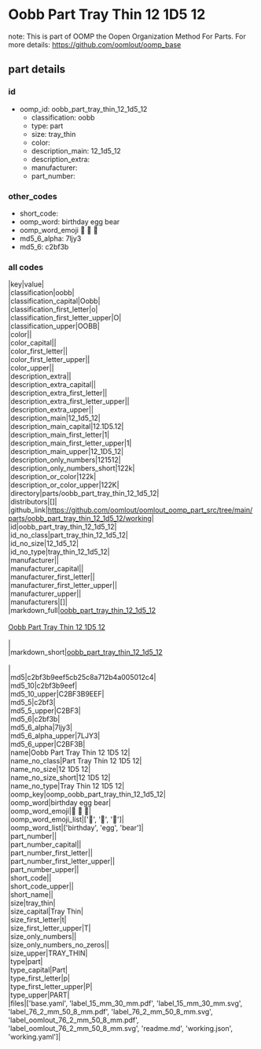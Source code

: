 # Oobb Part Tray Thin 12 1D5 12  

note: This is part of OOMP the Oopen Organization Method For Parts. For more details: https://github.com/oomlout/oomp_base

##  part details





### id
* oomp_id: oobb_part_tray_thin_12_1d5_12
  * classification: oobb
  * type: part
  * size: tray_thin
  * color: 
  * description_main: 12_1d5_12
  * description_extra: 
  * manufacturer: 
  * part_number: 

### other_codes
* short_code: 
* oomp_word: birthday egg bear
* oomp_word_emoji :birthday: :egg: :bear:
* md5_6_alpha: 7ljy3
* md5_6: c2bf3b

### all codes 
|key|value|  
|classification|oobb|  
|classification_capital|Oobb|  
|classification_first_letter|o|  
|classification_first_letter_upper|O|  
|classification_upper|OOBB|  
|color||  
|color_capital||  
|color_first_letter||  
|color_first_letter_upper||  
|color_upper||  
|description_extra||  
|description_extra_capital||  
|description_extra_first_letter||  
|description_extra_first_letter_upper||  
|description_extra_upper||  
|description_main|12_1d5_12|  
|description_main_capital|12.1D5.12|  
|description_main_first_letter|1|  
|description_main_first_letter_upper|1|  
|description_main_upper|12_1D5_12|  
|description_only_numbers|121512|  
|description_only_numbers_short|122k|  
|description_or_color|122k|  
|description_or_color_upper|122K|  
|directory|parts/oobb_part_tray_thin_12_1d5_12|  
|distributors|[]|  
|github_link|https://github.com/oomlout/oomlout_oomp_part_src/tree/main/parts/oobb_part_tray_thin_12_1d5_12/working|  
|id|oobb_part_tray_thin_12_1d5_12|  
|id_no_class|part_tray_thin_12_1d5_12|  
|id_no_size|12_1d5_12|  
|id_no_type|tray_thin_12_1d5_12|  
|manufacturer||  
|manufacturer_capital||  
|manufacturer_first_letter||  
|manufacturer_first_letter_upper||  
|manufacturer_upper||  
|manufacturers|[]|  
|markdown_full|[oobb_part_tray_thin_12_1d5_12](https://github.com/oomlout/oomlout_oomp_part_src/tree/main/parts/oobb_part_tray_thin_12_1d5_12/working)<br>[](https://github.com/oomlout/oomlout_oomp_part_src/tree/main/parts/oobb_part_tray_thin_12_1d5_12/working)<br>[Oobb Part Tray Thin 12 1D5 12](https://github.com/oomlout/oomlout_oomp_part_src/tree/main/parts/oobb_part_tray_thin_12_1d5_12/working)<br><br>|  
|markdown_short|[oobb_part_tray_thin_12_1d5_12](https://github.com/oomlout/oomlout_oomp_part_src/tree/main/parts/oobb_part_tray_thin_12_1d5_12/working)<br><br>|  
|md5|c2bf3b9eef5cb25c8a712b4a005012c4|  
|md5_10|c2bf3b9eef|  
|md5_10_upper|C2BF3B9EEF|  
|md5_5|c2bf3|  
|md5_5_upper|C2BF3|  
|md5_6|c2bf3b|  
|md5_6_alpha|7ljy3|  
|md5_6_alpha_upper|7LJY3|  
|md5_6_upper|C2BF3B|  
|name|Oobb Part Tray Thin 12 1D5 12|  
|name_no_class|Part Tray Thin 12 1D5 12|  
|name_no_size|12 1D5 12|  
|name_no_size_short|12 1D5 12|  
|name_no_type|Tray Thin 12 1D5 12|  
|oomp_key|oomp_oobb_part_tray_thin_12_1d5_12|  
|oomp_word|birthday egg bear|  
|oomp_word_emoji|:birthday: :egg: :bear:|  
|oomp_word_emoji_list|[':birthday:', ':egg:', ':bear:']|  
|oomp_word_list|['birthday', 'egg', 'bear']|  
|part_number||  
|part_number_capital||  
|part_number_first_letter||  
|part_number_first_letter_upper||  
|part_number_upper||  
|short_code||  
|short_code_upper||  
|short_name||  
|size|tray_thin|  
|size_capital|Tray Thin|  
|size_first_letter|t|  
|size_first_letter_upper|T|  
|size_only_numbers||  
|size_only_numbers_no_zeros||  
|size_upper|TRAY_THIN|  
|type|part|  
|type_capital|Part|  
|type_first_letter|p|  
|type_first_letter_upper|P|  
|type_upper|PART|  
|files|['base.yaml', 'label_15_mm_30_mm.pdf', 'label_15_mm_30_mm.svg', 'label_76_2_mm_50_8_mm.pdf', 'label_76_2_mm_50_8_mm.svg', 'label_oomlout_76_2_mm_50_8_mm.pdf', 'label_oomlout_76_2_mm_50_8_mm.svg', 'readme.md', 'working.json', 'working.yaml']|  
